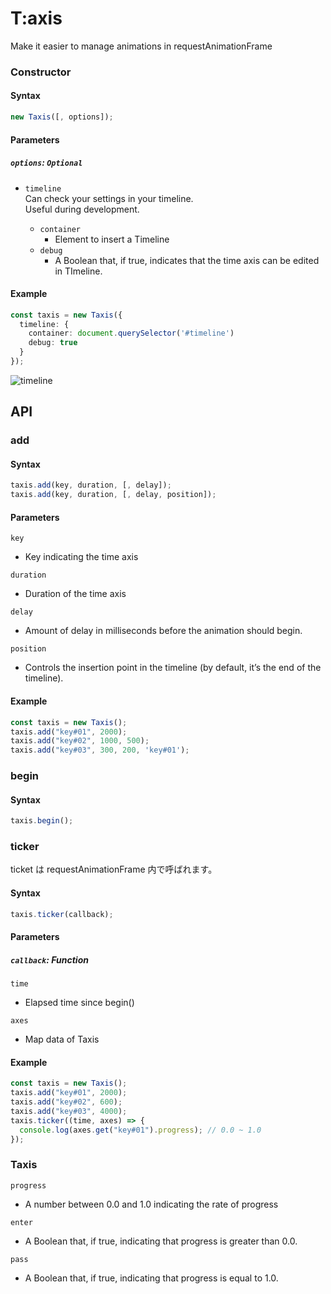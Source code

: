 # T:axis

Make it easier to manage animations in requestAnimationFrame

### Constructor

#### Syntax

```typescript
new Taxis([, options]);
```

#### Parameters

##### `options`: `Optional`

- `timeline`  
  Can check your settings in your timeline.  
  Useful during development.  


  - `container`
    - Element to insert a Timeline
  - `debug`
    - A Boolean that, if true, indicates that the time axis can be edited in TImeline.
    
#### Example

```typescript
const taxis = new Taxis({
  timeline: {
    container: document.querySelector('#timeline')
    debug: true
  }
});
```

![timeline](https://user-images.githubusercontent.com/9010553/111482423-3c739d80-8777-11eb-9b0d-856dc357b38e.png)

## API

### add

#### Syntax

```typescript
taxis.add(key, duration, [, delay]);
taxis.add(key, duration, [, delay, position]);
```

#### Parameters

`key`
- Key indicating the time axis

`duration`
- Duration of the time axis

`delay`
- Amount of delay in milliseconds before the animation should begin.

`position`
- Controls the insertion point in the timeline (by default, it’s the end of the timeline).

#### Example

```typescript
const taxis = new Taxis();
taxis.add("key#01", 2000);
taxis.add("key#02", 1000, 500);
taxis.add("key#03", 300, 200, 'key#01');
```

### begin

#### Syntax

```typescript
taxis.begin();
```

### ticker

ticket は requestAnimationFrame 内で呼ばれます。

#### Syntax

```typescript
taxis.ticker(callback);
```

#### Parameters

##### `callback`: Function

`time`
- Elapsed time since begin()

`axes`
- Map data of Taxis

#### Example

```typescript
const taxis = new Taxis();
taxis.add("key#01", 2000);
taxis.add("key#02", 600);
taxis.add("key#03", 4000);
taxis.ticker((time, axes) => {
  console.log(axes.get("key#01").progress); // 0.0 ~ 1.0
});
```
### Taxis

`progress`
- A number between 0.0 and 1.0 indicating the rate of progress

`enter`
- A Boolean that, if true, indicating that progress is greater than 0.0.

`pass`
- A Boolean that, if true, indicating that progress is equal to 1.0.